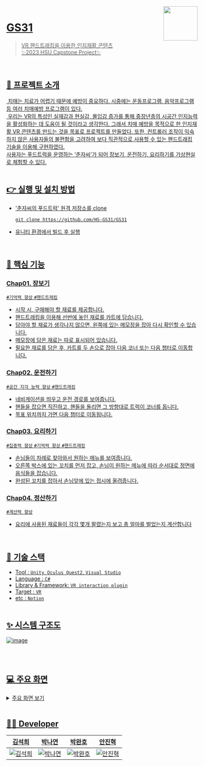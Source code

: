 <a href="https://github.com/HS-GS31/GS31">
    <img src="https://github.com/HS-GS31/GS31/assets/69100145/edd350f5-c84b-4a24-9e5b-494320e2d431" align="right" height="90" />

# GS31
  > VR 핸드트래킹을 이용한 인지재활 콘텐츠<br>
  > ✨2023 HSU Capstone Project✨
    
  <br>

  ## 📢 프로젝트 소개
&nbsp;치매는 치료가 어렵기 때문에 예방이 중요하다. 시중에는 운동프로그램, 음악프로그램 등 여러 치매예방 프로그램이 있다.<br>&nbsp;우리는 VR의 특성인 실재감과 현실감, 몰입감 증가를 통해 중장년층의 시공간 인지능력을 활성화하는 데 도움이 될 것이라고 생각한다. 그래서 치매 예방을 목적으로 한 인지재활 VR 콘텐츠를 만드는 것을 목표로 프로젝트를 만들었다. 또한, 컨트롤러 조작이 익숙하지 않은 사용자들의 불편함을 고려하여 보다 직관적으로 사용할 수 있는 핸드트래킹 기술을 이용해 구현하였다. <br> 사용자는 푸드트럭을 운영하는 ‘춘자씨’가 되어 장보기, 운전하기, 요리하기를 가상현실로 체험할 수 있다.    <br><br> 

    
  ## 👉 실행 및 설치 방법
  - '춘자씨의 푸드트럭' 원격 저장소를 clone
    ```shell
    git clone https://github.com/HS-GS31/GS31
    ```
  - 유니티 환경에서 빌드 후 실행
  <br>
    
  ## 📌 핵심 기능
### Chap01. 장보기
`#기억력 향상` `#핸드트래킹`
- 시작 시, 구매해야 할 재료를 제공합니다.
- 핸드트래킹을 이용해 선반에 놓인 재료를 카트에 담습니다.
- 담아야 할 재료가 생각나지 않으면, 왼쪽에 있는 메모장을 잡아 다시 확인할 수 있습니다.
- 메모장에 담은 재료는 따로 표시되어 있습니다.
- 필요한 재료를 담은 후, 카트를 두 손으로 잡아 다음 코너 또는 다음 챕터로 이동합니다.
    
### Chap02. 운전하기
`#공간 지각 능력 향상` `#핸드트래킹`
- 네비게이션을 띄우고 운전 경로를 보여줍니다.
- 핸들을 잡으면 직진하고, 핸들을 돌리면 그 방향대로 트럭이 코너를 돕니다.
- 목표 위치까지 가면 다음 챕터로 이동됩니다.
    
### Chap03. 요리하기
`#집중력 향상` `#기억력 향상` `#핸드트래킹`
- 손님들이 차례로 찾아와서 원하는 메뉴를 보여줍니다.
- 오른쪽 박스에 있는 꼬치를 먼저 잡고, 손님이 원하는 메뉴에 따라 순서대로 정면에 음식들을 잡습니다.
- 완성된 꼬치를 잡아서 손님앞에 있는 접시에 올려줍니다.
    
### Chap04. 정산하기
`#계산력 향상`
- 요리에 사용된 재료들이 각각 몇개 팔렸는지 보고 총 얼마를 벌었는지 계산합니다
    
 <br>
    
  ## 🔧 기술 스택
- Tool : `Unity`, `Oculus Quest2`, `Visual Studio`
- Language : `C#`
- Library & Framework: `VR interaction plugin`
- Target : `VR`
- etc : `Notion`
    <br><br>
    
## ✨ 시스템 구조도
![image](https://github.com/HS-GS31/GS31/assets/69100145/d8555bfd-94e2-4c9b-9152-25739b493135)
  <!--![image](https://github.com/HS-GS31/GS31/assets/69100145/a18246e4-af08-4981-a5ad-cadfd52537f1)-->
<br><br>
    
  ## 💻 주요 화면
  <details>
    <summary> 주요 화면 보기 </summary>
      
- 메인 화면
 
   ![메인화면 최종](https://github.com/HS-GS31/GS31/assets/99782442/1a175bab-768e-4787-9231-4e940a620af4)

- 시작하기(네컷 만화)
      
  ![네컷만화](https://github.com/HS-GS31/GS31/assets/99782442/c86103e9-1942-4a68-b210-ef38e99573cc)
 
- 이어하기(챕터 선택)
    
  ![이어하기 최종](https://github.com/HS-GS31/GS31/assets/99782442/85f11571-44d8-4d0c-be5d-24e097ca9b5a)
    
- 장보기
      
  ![장보기 최종2](https://github.com/HS-GS31/GS31/assets/99782442/e1684e6e-4a9f-4743-840a-8be68946cc5e)

- 운전하기
      
  ![운전하기 최종](https://github.com/HS-GS31/GS31/assets/99782442/b40b1aab-5b1e-4480-a0a3-c8ee6796537e)
  
- 요리하기
    
  ![요리하기 최종](https://github.com/HS-GS31/GS31/assets/99782442/b1ab3d1c-71c1-4e4a-b126-6f08ab4b8c09)
  
- 정산하기    
      
  ![정산하기 최종](https://github.com/HS-GS31/GS31/assets/99782442/33463899-1ae8-4e44-ba26-cb68be05e9d3)
   
</details>
   <br>
    
  ## 👩‍💻 Developer
|                                 <a href="https://github.com/yehang218">김석희</a>                                |                                                      <a href="https://github.com/N-Y-P">박나연</a>                                                       |                                                      <a href="https://github.com/pwh0607">박완호</a>                                                       |                                 <a href="https://github.com/gestgest">안진혁</a>                                 |
| :--------------------------------------------------------------------: | :---------------------------------------------------------------------------------------------------------------: | :---------------------------------------------------------------------------------------------------------------: | :---------------------------------------------------------------------------------------------------------------: |
| ![김석희](https://user-images.githubusercontent.com/69100145/216752333-a03bf85a-5acd-4d27-ac1d-33d302c902c3.png) | ![박나연](https://github.com/HS-GS31/GS31/assets/69100145/9a50af85-ea71-4a46-a570-d7988bcbb656) | ![박완호](https://github.com/HS-GS31/GS31/assets/69100145/a9322f87-ca85-40b5-9997-edf3d279f651) | ![안진혁](https://github.com/HS-GS31/GS31/assets/69100145/d4ef12e5-a10d-49d9-95e3-144da3d45374) |
